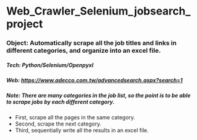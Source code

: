 # Web_Crawler_Selenium_jobsearch_project

### Object: Automatically scrape all the job titles and links in different categories, and organize into an excel file.
##### Tech: Python/Selenium/Openpyxl
##### Web: https://www.adecco.com.tw/advancedsearch.aspx?search=1
##### Note: There are many categories in the job list, so the point is to be able to scrape jobs by each different category.
   * First, scrape all the pages in the same category.
   * Second, scrape the next category.
   * Third, sequentially write all the results in an excel file. 

